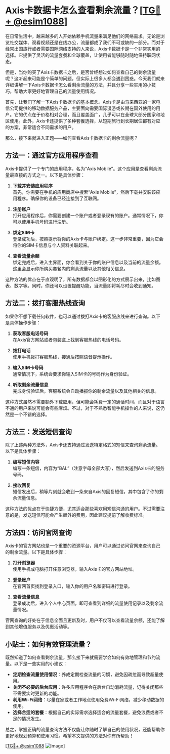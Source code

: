 # Axis卡数据卡怎么查看剩余流量？[[TG💪+ @esim1088](https://t.me/s/esim1088)]

在日常生活中，越来越多的人开始依赖手机流量来满足他们的网络需求。无论是浏览社交媒体、观看视频还是在线办公，流量都成了我们不可或缺的一部分。而对于经常出国旅行或者需要国际网络支持的人来说，Axis卡数据卡是一个非常实用的选择。它提供了灵活的流量套餐和全球覆盖，让使用者能够随时随地保持联网状态。

但是，当你购买了Axis卡数据卡之后，是否曾经想过如何查看自己的剩余流量呢？这听起来可能是个简单的问题，但实际上很多人都会遇到困惑。今天我们就来详细讲解一下Axis卡数据卡怎么看剩余流量的方法，并且分享一些实用的小技巧，帮助大家更好地管理自己的流量使用情况。

首先，让我们了解一下Axis卡数据卡的基本概念。Axis卡是由马来西亚的一家电信公司提供的移动数据服务产品，主要面向需要国际漫游或长期在国外使用的用户。它的优点在于价格相对合理，而且覆盖面广，几乎可以在全球大部分国家和地区使用。此外，Axis卡还提供了多种套餐选择，从短期旅行到长期居住都有对应的方案，非常适合不同需求的用户。

那么，接下来就进入正题——如何查看Axis卡数据卡的剩余流量呢？

## 方法一：通过官方应用程序查看

Axis卡提供了一个专门的应用程序，名为“Axis Mobile”。这个应用是查看剩余流量最直接的方式之一。以下是具体步骤：

1. **下载并安装应用程序**  
   首先，你需要在手机的应用商店中搜索“Axis Mobile”，然后下载并安装该应用程序。确保你的设备已经连接到了互联网。

2. **注册账户**  
   打开应用程序后，你需要创建一个账户或者登录现有的账户。通常情况下，你可以使用手机号码进行注册。

3. **绑定SIM卡**  
   登录成功后，按照提示将你的Axis卡与账户绑定。这一步非常重要，因为它会将你的SIM卡信息与个人资料关联起来。

4. **查看流量余额**  
   绑定完成后，进入主界面，你会看到关于你的账户信息以及当前的流量余额。这里会显示你所购买套餐内的剩余流量以及其他相关信息。

这种方法的优点在于直观明了，所有数据都会以图形化的方式展示出来，比如图表、数字等。同时，你还可以设置提醒功能，当流量即将耗尽时会收到通知。

## 方法二：拨打客服热线查询

如果你不想下载任何软件，也可以通过拨打Axis卡的客服热线来进行查询。以下是具体操作步骤：

1. **获取客服电话号码**  
   在Axis官方网站或者包装盒上找到客服热线的电话号码。

2. **拨打电话**  
   使用手机拨打客服热线，接通后按照语音提示操作。

3. **输入SIM卡号码**  
   通常情况下，系统会要求你输入SIM卡的号码作为身份验证。

4. **听取剩余流量信息**  
   完成身份验证后，客服系统会自动播报你的剩余流量以及其他相关的信息。

这种方式虽然不需要额外下载应用，但可能会耗费一定的通话时间，而且对于语言不通的用户来说可能会有些麻烦。不过，对于不熟悉智能手机操作的人来说，这仍然是一个不错的选择。

## 方法三：发送短信查询

除了上述两种方法外，Axis卡还支持通过发送特定格式的短信来查询剩余流量。以下是具体步骤：

1. **编写短信内容**  
   编写一条短信，内容为“BAL”（注意字母全部大写），然后发送到Axis卡的服务号码。

2. **接收回复**  
   短信发出后，稍等片刻就会收到一条来自Axis的回复短信，其中包含了你的剩余流量信息。

这种方法的优点在于快捷方便，尤其适合那些喜欢用短信沟通的用户。不过需要注意的是，发送短信可能会产生额外的费用，因此建议提前了解收费标准。

## 方法四：访问官网查询

Axis卡的官方网站也是一个重要的资源平台，用户可以通过访问官网来查询自己的剩余流量。以下是具体步骤：

1. **打开浏览器**  
   使用手机或电脑打开任意浏览器，输入Axis卡的官方网站地址。

2. **登录账户**  
   在官网首页找到登录入口，输入你的用户名和密码进行登录。

3. **查看流量信息**  
   登录成功后，进入个人中心页面，即可查看到详细的流量使用记录以及剩余流量情况。

官网查询的好处在于信息全面且更新及时，用户不仅可以查看流量余额，还能了解到其他增值服务以及优惠活动等。

## 小贴士：如何有效管理流量？

既然知道了如何查看剩余流量，那么接下来就需要学会如何有效地管理和节约流量。以下是一些实用的小建议：

- **定期检查流量使用情况**：养成定期检查流量的习惯，避免因疏忽而导致超量使用。
- **关闭不必要的后台应用**：许多应用程序会在后台自动消耗流量，记得关闭那些不需要实时更新的功能。
- **利用Wi-Fi网络**：尽量在家或者工作地点使用免费Wi-Fi网络，减少移动数据的使用。
- **选择合适的套餐**：根据自己的实际需求选择适合的流量套餐，避免浪费或者不足的情况发生。

总之，掌握正确的流量查询方法不仅能让你随时了解自己的使用状况，还能帮助你更好地规划预算和使用习惯。希望本文提供的方法对你有所帮助！

[[TG💪+ @esim1088](https://t.me/s/esim1088) ![Image](https://i.postimg.cc/4NQfJmqS/Snipaste-2025-05-13-00-14-12.png)]